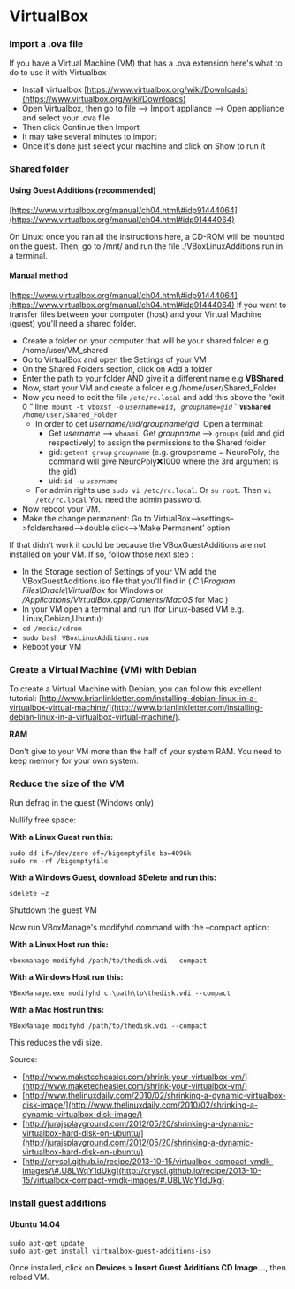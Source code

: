 # VirtualBox

### Import a .ova file <a id="import_a_ova_file"></a>

If you have a Virtual Machine \(VM\) that has a .ova extension here's what to do to use it with Virtualbox

* Install virtualbox [https://www.virtualbox.org/wiki/Downloads](https://www.virtualbox.org/wiki/Downloads)
* Open Virtualbox, then go to file –&gt; Import appliance –&gt; Open appliance and select your .ova file
* Then click Continue then Import
* It may take several minutes to import
* Once it's done just select your machine and click on Show to run it

### Shared folder <a id="shared_folder"></a>

#### Using Guest Additions \(recommended\) <a id="using_guest_additions_recommended"></a>

[https://www.virtualbox.org/manual/ch04.html\#idp91444064](https://www.virtualbox.org/manual/ch04.html#idp91444064)

On Linux: once you ran all the instructions here, a CD-ROM will be mounted on the guest. Then, go to /mnt/ and run the file ./VBoxLinuxAdditions.run in a terminal.

#### Manual method <a id="manual_method"></a>

[https://www.virtualbox.org/manual/ch04.html\#idp91444064](https://www.virtualbox.org/manual/ch04.html#idp91444064) If you want to transfer files between your computer \(host\) and your Virtual Machine \(guest\) you'll need a shared folder.

* Create a folder on your computer that will be your shared folder e.g. /home/user/VM\_shared
* Go to VirtualBox and open the Settings of your VM
* On the Shared Folders section, click on Add a folder
* Enter the path to your folder AND give it a different name e.g **VBShared**.
* Now, start your VM and create a folder e.g /home/user/Shared\_Folder
* Now you need to edit the file `/etc/rc.local` and add this above the “exit 0 ” line: `mount -t vboxsf -o` _`username=uid, groupname=gid`_ ``**`VBShared`** `/home/user/Shared_Folder`
  * In order to get _username/uid/groupname/gid_. Open a terminal:
    * Get _username_ –&gt; `whoami`. Get _groupname_ –&gt; `groups` \(uid and gid respectively\) to assign the permissions to the Shared folder
    * gid: `getent group` _`groupname`_ \(e.g. groupename = NeuroPoly, the command will give NeuroPoly:x:1000 where the 3rd argument is the gid\)
    * uid: `id -u` _`username`_
  * For admin rights use `sudo vi /etc/rc.local`. Or `su root`. Then `vi /etc/rc.local` You need the admin password.
* Now reboot your VM.
* Make the change permanent: Go to VirtualBox–&gt;settings–&gt;foldershared–&gt;double click–&gt;'Make Permanent' option

If that didn't work it could be because the VBoxGuestAdditions are not installed on your VM. If so, follow those next step :

* In the Storage section of Settings of your VM add the VBoxGuestAdditions.iso file that you'll find in \( _C:\Program Files\Oracle\VirtualBox_ for Windows or _/Applications/VirtualBox.app/Contents/MacOS_ for Mac \)
* In your VM open a terminal and run \(for Linux-based VM e.g. Linux,Debian,Ubuntu\):
* `cd /media/cdrom`
* `sudo bash VBoxLinuxAdditions.run`
* Reboot your VM

### Create a Virtual Machine \(VM\) with Debian <a id="create_a_virtual_machine_vm_with_debian"></a>

To create a Virtual Machine with Debian, you can follow this excellent tutorial: [http://www.brianlinkletter.com/installing-debian-linux-in-a-virtualbox-virtual-machine/](http://www.brianlinkletter.com/installing-debian-linux-in-a-virtualbox-virtual-machine/).

**RAM**

Don't give to your VM more than the half of your system RAM. You need to keep memory for your own system.

### Reduce the size of the VM <a id="reduce_the_size_of_the_vm"></a>

Run defrag in the guest \(Windows only\)

Nullify free space:

**With a Linux Guest run this:**

```text
sudo dd if=/dev/zero of=/bigemptyfile bs=4096k
sudo rm -rf /bigemptyfile
```

**With a Windows Guest, download SDelete and run this:**

```text
sdelete –z
```

Shutdown the guest VM

Now run VBoxManage's modifyhd command with the –compact option:

**With a Linux Host run this:**

```text
vboxmanage modifyhd /path/to/thedisk.vdi --compact
```

**With a Windows Host run this:**

```text
VBoxManage.exe modifyhd c:\path\to\thedisk.vdi --compact
```

**With a Mac Host run this:**

```text
VBoxManage modifyhd /path/to/thedisk.vdi --compact
```

This reduces the vdi size.

Source:

* [http://www.maketecheasier.com/shrink-your-virtualbox-vm/](http://www.maketecheasier.com/shrink-your-virtualbox-vm/)
* [http://www.thelinuxdaily.com/2010/02/shrinking-a-dynamic-virtualbox-disk-image/](http://www.thelinuxdaily.com/2010/02/shrinking-a-dynamic-virtualbox-disk-image/)
* [http://jurajsplayground.com/2012/05/20/shrinking-a-dynamic-virtualbox-hard-disk-on-ubuntu/](http://jurajsplayground.com/2012/05/20/shrinking-a-dynamic-virtualbox-hard-disk-on-ubuntu/)
* [http://crysol.github.io/recipe/2013-10-15/virtualbox-compact-vmdk-images/\#.U8LWqY1dUkg](http://crysol.github.io/recipe/2013-10-15/virtualbox-compact-vmdk-images/#.U8LWqY1dUkg)

### Install guest additions <a id="install_guest_additions"></a>

#### Ubuntu 14.04 <a id="ubuntu_1404"></a>

```text
sudo apt-get update
sudo apt-get install virtualbox-guest-additions-iso
```

Once installed, click on **Devices &gt; Insert Guest Additions CD Image…**, then reload VM.

